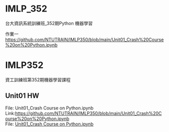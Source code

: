 # IMLP_352
台大資訊系統訓練班_352期Python 機器學習 

作業一   https://github.com/NTUTRAIN/IMLP350/blob/main/Unit01_Crash%20Course%20on%20Python.ipynb

# IMLP352
資工訓練班第352期機器學習課程

## Unit01 HW ##
File: Unit01_Crash Course on Python.ipynb  <br> Link:https://github.com/NTUTRAIN/IMLP350/blob/main/Unit01_Crash%20Course%20on%20Python.ipynb <br>
File: [Unit01_Crash Course on Python.ipynb](https://github.com/NTUTRAIN/IMLP350/blob/main/Unit01_Crash%20Course%20on%20Python.ipynb)
